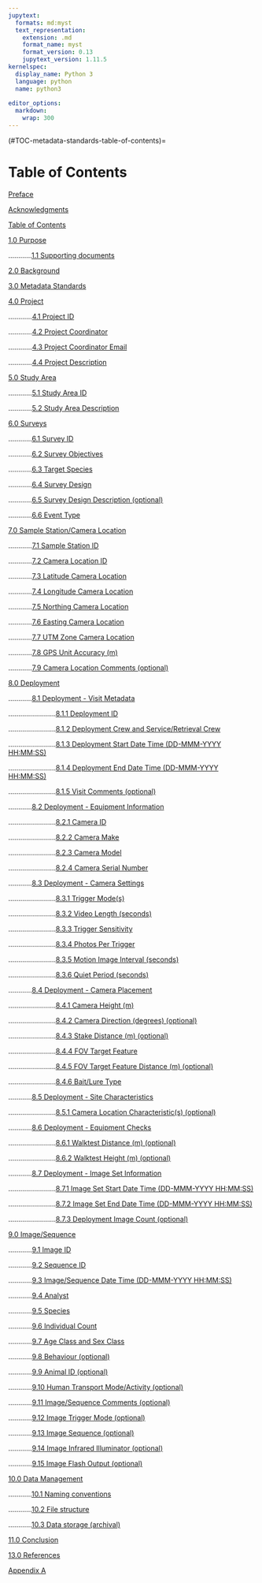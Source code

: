 ```yaml
---
jupytext:
  formats: md:myst
  text_representation:
    extension: .md
    format_name: myst
    format_version: 0.13
    jupytext_version: 1.11.5
kernelspec:
  display_name: Python 3
  language: python
  name: python3
  
editor_options: 
  markdown: 
    wrap: 300
---
```

(#TOC-metadata-standards-table-of-contents)=
# Table of Contents

[Preface](#TOC-metadata-standards-preface)

[Acknowledgments](#TOC-metadata-standards-acknowledgments)

[Table of Contents](#TOC-metadata-standards-table-of-contents)

[1.0 Purpose](#TOC-metadata-standards-purpose)

............[1.1 Supporting documents](#TOC-metadata-standards-supporting-documents)

[2.0 Background](#TOC-metadata-standards-background)

[3.0 Metadata Standards](#TOC-metadata-standards-metadata-standards)

[4.0 Project](#TOC-metadata-standards-project)

............[4.1 Project ID](#TOC-metadata-standards-project-id)

............[4.2 Project Coordinator](#TOC-metadata-standards-project-coordinator)

............[4.3 Project Coordinator Email](#TOC-metadata-standards-project-coordinator-email)

............[4.4 Project Description](#TOC-metadata-standards-project-description)

[5.0 Study Area](#TOC-metadata-standards-study-area)

............[5.1 Study Area ID](#TOC-metadata-standards-study-area-id)

............[5.2 Study Area Description](#TOC-metadata-standards-study-area-description)

[6.0 Surveys](#TOC-metadata-standards-surveys)

............[6.1 Survey ID](#TOC-metadata-standards-survey-id)

............[6.2 Survey Objectives](#TOC-metadata-standards-survey-objectives)

............[6.3 Target Species](#TOC-metadata-standards-target-species)

............[6.4 Survey Design](#TOC-metadata-standards-survey-design)

............[6.5 Survey Design Description (optional)](#TOC-metadata-standards-survey-design-description-optional)

............[6.6 Event Type](#TOC-metadata-standards-event-type)

[7.0 Sample Station/Camera Location](#TOC-metadata-standards-sample-station_camera-location)

............[7.1 Sample Station ID](#TOC-metadata-standards-sample-station-id)

............[7.2 Camera Location ID](#TOC-metadata-standards-camera-location-id)

............[7.3 Latitude Camera Location](#TOC-metadata-standards-latitude-camera-location)

............[7.4 Longitude Camera Location](#TOC-metadata-standards-longitude-camera-location)

............[7.5 Northing Camera Location](#TOC-metadata-standards-northing-camera-location)

............[7.6 Easting Camera Location](#TOC-metadata-standards-easting-camera-location)

............[7.7 UTM Zone Camera Location](#TOC-metadata-standards-utm-zone-camera-location)

............[7.8 GPS Unit Accuracy (m)](#TOC-metadata-standards-gps-unit-accuracy-m)

............[7.9 Camera Location Comments (optional)](#TOC-metadata-standards-camera-location-comments-optional)

[8.0 Deployment](#TOC-metadata-standards-deployment)

............[8.1 Deployment - Visit Metadata](#TOC-metadata-standards-deployment-visit-metadata)

........................[8.1.1 Deployment ID](#TOC-metadata-standards-deployment-id)

........................[8.1.2 Deployment Crew and Service/Retrieval Crew](#TOC-metadata-standards-deployment-crew-and-serviceretrieval-crew)

........................[8.1.3 Deployment Start Date Time (DD-MMM-YYYY HH:MM:SS)](#TOC-metadata-standards-deployment-start-date-time-dd-mmm-yyyy-hhmmss)

........................[8.1.4 Deployment End Date Time (DD-MMM-YYYY HH:MM:SS)](#TOC-metadata-standards-deployment-end-date-time-dd-mmm-yyyy-hhmmss)

........................[8.1.5 Visit Comments (optional)](#TOC-metadata-standards-visit-comments-optional)

............[8.2 Deployment - Equipment Information](#TOC-metadata-standards-deployment-equipment-information)

........................[8.2.1 Camera ID](#TOC-metadata-standards-camera-id)

........................[8.2.2 Camera Make](#TOC-metadata-standards-camera-make)

........................[8.2.3 Camera Model](#TOC-metadata-standards-camera-model)

........................[8.2.4 Camera Serial Number](#TOC-metadata-standards-camera-serial-number)

............[8.3 Deployment - Camera Settings](#TOC-metadata-standards-deployment-camera-settings)

........................[8.3.1 Trigger Mode(s)](#TOC-metadata-standards-trigger-modes)

........................[8.3.2 Video Length (seconds)](#TOC-metadata-standards-video-length-seconds)

........................[8.3.3 Trigger Sensitivity](#TOC-metadata-standards-trigger-sensitivity)

........................[8.3.4 Photos Per Trigger](#TOC-metadata-standards-photos-per-trigger)

........................[8.3.5 Motion Image Interval (seconds)](#TOC-metadata-standards-motion-image-interval-seconds)

........................[8.3.6 Quiet Period (seconds)](#TOC-metadata-standards-quiet-period-seconds)

............[8.4 Deployment - Camera Placement](#TOC-metadata-standards-deployment-camera-placement)

........................[8.4.1 Camera Height (m)](#TOC-metadata-standards-camera-height-m)

........................[8.4.2 Camera Direction (degrees) (optional)](#TOC-metadata-standards-camera-direction-degrees-optional)

........................[8.4.3 Stake Distance (m) (optional)](#TOC-metadata-standards-stake-distance-m-optional)

........................[8.4.4 FOV Target Feature](#TOC-metadata-standards-fov-target-feature)

........................[8.4.5 FOV Target Feature Distance (m) (optional)](#TOC-metadata-standards-fov-target-feature-distance-m-optional)

........................[8.4.6 Bait/Lure Type](#TOC-metadata-standards-baitlure-type)

............[8.5 Deployment - Site Characteristics](#TOC-metadata-standards-deployment-site-characteristics)

........................[8.5.1 Camera Location Characteristic(s) (optional)](#TOC-metadata-standards-camera-location-characteristics-optional)

............[8.6 Deployment - Equipment Checks](#TOC-metadata-standards-deployment-equipment-checks)

........................[8.6.1 Walktest Distance (m) (optional)](#TOC-metadata-standards-walktest-distance-m-optional)

........................[8.6.2 Walktest Height (m) (optional)](#TOC-metadata-standards-walktest-height-m-optional)

............[8.7 Deployment - Image Set Information](#TOC-metadata-standards-deployment-image-set-information)

........................[8.7.1 Image Set Start Date Time (DD-MMM-YYYY HH:MM:SS)](#TOC-metadata-standards-image-set-start-date-time-dd-mmm-yyyy-hhmmss)

........................[8.7.2 Image Set End Date Time (DD-MMM-YYYY HH:MM:SS)](#TOC-metadata-standards-image-set-end-date-time-dd-mmm-yyyy-hhmmss)

........................[8.7.3 Deployment Image Count (optional)](#TOC-metadata-standards-deployment-image-count-optional)

[9.0 Image/Sequence](#TOC-metadata-standards-Image_Sequence)

............[9.1 Image ID](#TOC-metadata-standards-image-id)

............[9.2 Sequence ID](#TOC-metadata-standards-sequence-id)

............[9.3 Image/Sequence Date Time (DD-MMM-YYYY HH:MM:SS)](#TOC-metadata-standards-imagesequence-date-time-dd-mmm-yyyy-hhmmss)

............[9.4 Analyst](#TOC-metadata-standards-analyst)

............[9.5 Species](#TOC-metadata-standards-species)

............[9.6 Individual Count](#TOC-metadata-standards-individual-count)

............[9.7 Age Class and Sex Class](#TOC-metadata-standards-age-class-and-sex-class)

............[9.8 Behaviour (optional)](#TOC-metadata-standards-behaviour-optional)

............[9.9 Animal ID (optional)](#TOC-metadata-standards-animal-id-optional)

............[9.10 Human Transport Mode/Activity (optional)](#TOC-metadata-standards-human-transport-modeactivity-optional)

............[9.11 Image/Sequence Comments (optional)](#TOC-metadata-standards-imagesequence-comments-optional)

............[9.12 Image Trigger Mode (optional)](#TOC-metadata-standards-image-trigger-mode-optional)

............[9.13 Image Sequence (optional)](#TOC-metadata-standards-image-sequence-optional)

............[9.14 Image Infrared Illuminator (optional)](#TOC-metadata-standards-image-infrared-illuminator-optional)

............[9.15 Image Flash Output (optional)](#TOC-metadata-standards-image-flash-output-optional)

[10.0 Data Management](#TOC-metadata-standards-data-management)

............[10.1 Naming conventions](#TOC-metadata-standards-naming-conventions)

............[10.2 File structure](#TOC-metadata-standards-file-structure)

............[10.3 Data storage (archival)](#TOC-metadata-standards-data-storage-archival)

[11.0 Conclusion](#TOC-metadata-standards-conclusion)

[13.0 References](#TOC-metadata-standards-references)

[Appendix A](#TOC-metadata-standards-appendix-a)